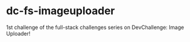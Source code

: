 # dc-fs-imageuploader
1st challenge of the full-stack challenges series on DevChallenge: Image Uploader!
